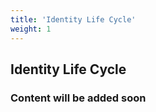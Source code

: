 ```yaml
---
title: 'Identity Life Cycle'
weight: 1
---
```


## Identity Life Cycle

### Content will be added soon